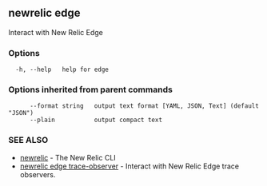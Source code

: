## newrelic edge

Interact with New Relic Edge

### Options

```
  -h, --help   help for edge
```

### Options inherited from parent commands

```
      --format string   output text format [YAML, JSON, Text] (default "JSON")
      --plain           output compact text
```

### SEE ALSO

* [newrelic](newrelic.md)	 - The New Relic CLI
* [newrelic edge trace-observer](newrelic_edge_trace-observer.md)	 - Interact with New Relic Edge trace observers.

